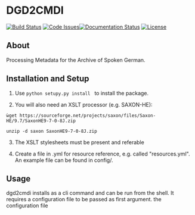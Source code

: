 # DGD2CMDI
[![Build Status](https://travis-ci.org/fkuhn/dgd2cmdi.svg?branch=master)](https://travis-ci.org/fkuhn/dgd2cmdi)
[![Code Issues](https://www.quantifiedcode.com/api/v1/project/48015f7b8a3a413599785a9d4f134540/badge.svg)](https://www.quantifiedcode.com/app/project/48015f7b8a3a413599785a9d4f134540)[![Documentation Status](https://readthedocs.org/projects/dgd2cmdi/badge/?version=latest)](http://dgd2cmdi.readthedocs.io/en/latest/?badge=latest) [![License](https://img.shields.io/badge/License-BSD%203--Clause-blue.svg)](https://opensource.org/licenses/BSD-3-Clause)


## About
Processing Metadata for the Archive of Spoken German.

## Installation and Setup

 1. Use ```python setupy.py install ``` to install the package.
 
 2. You will also need an XSLT processor (e.g. SAXON-HE):
 
 `ẁget https://sourceforge.net/projects/saxon/files/Saxon-HE/9.7/SaxonHE9-7-0-8J.zip`
 
 `unzip -d saxon SaxonHE9-7-0-8J.zip`
  
 3. The XSLT stylesheets must be present and referable
 
 4. Create a file in .yml for resource reference, e.g. called "resources.yml".
    An example file can be found in config/. 



## Usage

dgd2cmdi installs as a cli command and can be run from the shell.
It requires a configuration file to be passed as first argument.
the configuration file 




